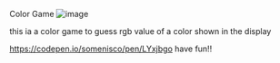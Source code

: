 Color Game
![image](https://user-images.githubusercontent.com/79037839/113688000-813f8400-96e6-11eb-891d-9635b6e5149d.png)


this ia a color game to guess rgb value of a color shown in the display


https://codepen.io/somenisco/pen/LYxjbgo
have fun!!
